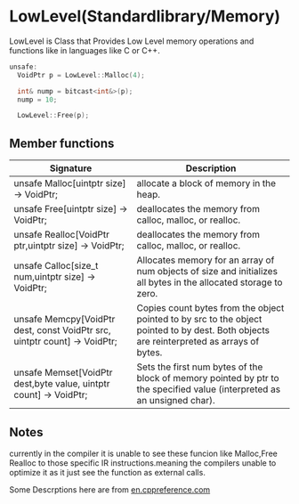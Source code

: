 # LowLevel(Standardlibrary/Memory)

LowLevel is Class that Provides Low Level memory operations and functions like in languages like C or C++.

```cpp
unsafe:
  VoidPtr p = LowLevel::Malloc(4);

  int& nump = bitcast<int&>(p);
  nump = 10;

  LowLevel::Free(p);

```


## Member functions
|  Signature |  Description
 --- | --- |
unsafe Malloc[uintptr size] -> VoidPtr; | allocate a block of memory in the heap.
unsafe Free[uintptr size] -> VoidPtr; | deallocates the memory from calloc, malloc, or realloc.
unsafe Realloc[VoidPtr ptr,uintptr size] -> VoidPtr; | deallocates the memory from calloc, malloc, or realloc.
unsafe Calloc[size_t num,uintptr size] -> VoidPtr; |Allocates memory for an array of num objects of size and initializes all bytes in the allocated storage to zero.
unsafe Memcpy[VoidPtr dest, const VoidPtr src, uintptr count] -> VoidPtr; |Copies count bytes from the object pointed to by src to the object pointed to by dest. Both objects are reinterpreted as arrays of bytes.
unsafe Memset[VoidPtr dest,byte value, uintptr count] -> VoidPtr; | Sets the first num bytes of the block of memory pointed by ptr to the specified value (interpreted as an unsigned char).


## Notes

currently in the compiler it is unable to see these funcion like Malloc,Free Realloc to those specific IR instructions.meaning the compilers unable to optimize it as it just see the function as external calls.

Some Descrptions here are from [en.cppreference.com](https://en.cppreference.com/w/c/memory)